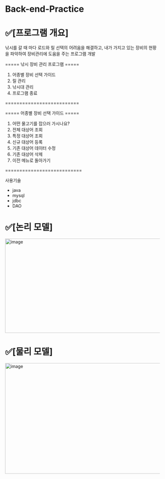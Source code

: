 # Back-end-Practice

# ✅[프로그램 개요] 

낚시를 갈 때 마다 로드와 릴 선택의 어려움을 해결하고, 내가 가지고 있는 장비의 현황을 파악하여 장비관리에 도움을 주는 프로그램 개발


===== 낚시 장비 관리 프로그램 =====
 1. 어종별 장비 선택 가이드
 2. 릴 관리
 3. 낚시대 관리
 9. 프로그램 종료
     
==========================


===== 어종별 장비 선택 가이드 =====
1. 어떤 물고기를 잡으러 가시나요?
2. 전체 대상어 조회
3. 특정 대상어 조회
4. 신규 대상어 등록
5. 기존 대상어 데이터 수정
6. 기존 대상어 삭제
9.  이전 메뉴로 돌아가기
    
===========================

사용기술
 - java
 - mysql
 - jdbc
 - DAO


# ✅[논리 모델]

<img width="545" height="307" alt="image" src="https://github.com/user-attachments/assets/36f74e4c-5a42-49c8-9f6f-a32a1cfb5160" />




# ✅[물리 모델]

<img width="851" height="360" alt="image" src="https://github.com/user-attachments/assets/a551eacd-64af-4caa-bfc3-51348796a831" />

